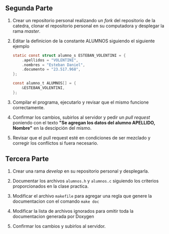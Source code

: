 
## Segunda Parte

1. Crear un repositorio personal realizando un *fork* del repositorio de la catedra, clonar el repositorio personal en su computadora y desplegar la rama *master*.

2. Editar la definicion de la constante ALUMNOS siguiendo el siguiente ejemplo

    ```c
    static const struct alumno_s ESTEBAN_VOLENTINI = {
        .apellidos = "VOLENTINI",
        .nombres = "Esteban Daniel",
        .documento = "23.517.968",
    };

    const alumno_t ALUMNOS[] = {
        &ESTEBAN_VOLENTINI,
    };
    ```

3. Compilar el programa, ejecutarlo y revisar que el mismo funcione correctamente.

4. Confirmar los cambios, subirlos al servidor y pedir un *pull request* poniendo con el texto **"Se agregan los datos del alumno APELLIDO, Nombre"** en la descipción del mismo.

5. Revisar que el pull request esté en condiciones de ser mezclado y corregir los conflictos si fuera necesario.

## Tercera Parte

1. Crear una rama *develop* en su repositorio personal y desplegarla.

2. Documentar los archivos `alumnos.h` y `alumnos.c` siguiendo los criterios proporcionados en la clase practica.

3. Modificar el archivo `makefile` para agregar una regla que genere la documentacion con el comando `make doc`

4. Modificar la lista de archivos ignorados para omitir toda la documentacion generada por Doxygen

5. Confirmar los cambios y subirlos al servidor.
